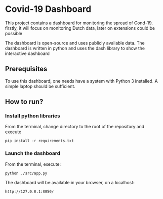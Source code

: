 # Covid-19 Dashboard

This project contains a dashboard for monitoring the spread of Cond-19.
firstly, it will focus on monitoring Dutch data, later on extensions could be possible

The dashboard is open-source and uses publicly available data. The dashboard is written in python and 
uses the dash library to show the interactive dashboard 

## Prerequisites
To use this dashboard, one needs have a system with Python 3 installed. A simple laptop should be sufficient.

## How to run?
### Install python libraries
From the terminal, change directory to the root of the repository and execute

`pip install -r requirements.txt`

### Launch the dashboard
From the terminal, execute:

`python ./src/app.py`

The dashboard will be available in your browser, on a localhost:

`http://127.0.0.1:8050/`
